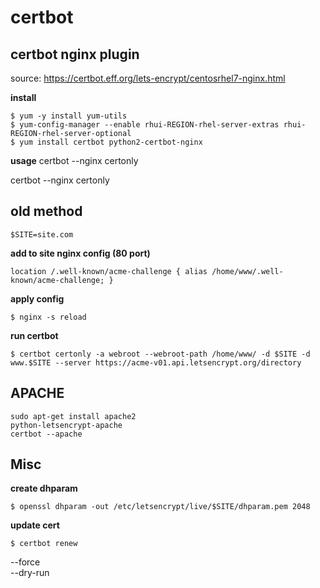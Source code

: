 certbot
=======

## certbot nginx plugin 
source: https://certbot.eff.org/lets-encrypt/centosrhel7-nginx.html

**install**
```
$ yum -y install yum-utils
$ yum-config-manager --enable rhui-REGION-rhel-server-extras rhui-REGION-rhel-server-optional
$ yum install certbot python2-certbot-nginx
```
**usage**
certbot --nginx certonly

certbot --nginx certonly

## old method

    $SITE=site.com

**add to site nginx config (80 port)**

    location /.well-known/acme-challenge { alias /home/www/.well-known/acme-challenge; }
**apply config**

    $ nginx -s reload

**run certbot**

    $ certbot certonly -a webroot --webroot-path /home/www/ -d $SITE -d www.$SITE --server https://acme-v01.api.letsencrypt.org/directory


## APACHE
```
sudo apt-get install apache2 
python-letsencrypt-apache
certbot --apache
```

## Misc
**create dhparam**  

    $ openssl dhparam -out /etc/letsencrypt/live/$SITE/dhparam.pem 2048

**update cert**

    $ certbot renew
    
--force  
--dry-run